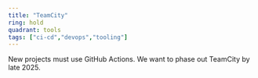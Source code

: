 ```yaml
---
title: "TeamCity"
ring: hold
quadrant: tools
tags: ["ci-cd","devops","tooling"]
---
```


New projects must use GitHub Actions. We want to phase out TeamCity by late 2025.
